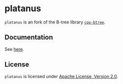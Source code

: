 # platanus
`platanus` is an fork of the B-tree library [`cpp-btree`](https://code.google.com/archive/p/cpp-btree/).


## Documentation
See [here](https://sukeya.github.io/platanus/).


## License
`platanus` is licensed under [Apache License, Version 2.0](COPYING).
